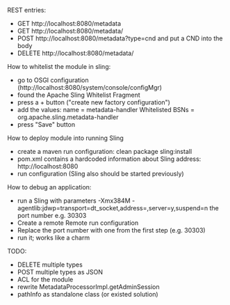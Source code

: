 REST entries:
- GET http://localhost:8080/metadata
- GET http://localhost:8080/metadata/<name of the type>
- POST http://localhost:8080/metadata?type=cnd 
  and put a CND into the body
- DELETE http://localhost:8080/metadata/<name of the type>

How to whitelist the module in sling:
 - go to OSGI configuration (http://localhost:8080/system/console/configMgr)
 - found the Apache Sling Whitelist Fragment
 - press a + button ("create new factory configuration")
 - add the values:
  name = metadata-handler
  Whitelisted BSNs = org.apache.sling.metadata-handler
- press "Save" button  
  
How to deploy module into running Sling
- create a maven run configuration:
 clean package sling:install
- pom.xml contains a hardcoded information about Sling address:
 <obr>http://localhost:8080</obr>
- run configuration (Sling also should be started previously)

How to debug an application:
- run a Sling with parameters
 -Xmx384M -agentlib:jdwp=transport=dt_socket,address=<port number>,server=y,suspend=n
 the port number e.g. 30303 
- Create a remote Remote run configuration
- Replace the port number with one from the first step (e.g. 30303)
- run it; works like a charm  

TODO:
- DELETE multiple types
- POST multiple types as JSON
- ACL for the module
- rewrite MetadataProcessorImpl.getAdminSession 
- pathInfo as standalone class (or existed solution)
 